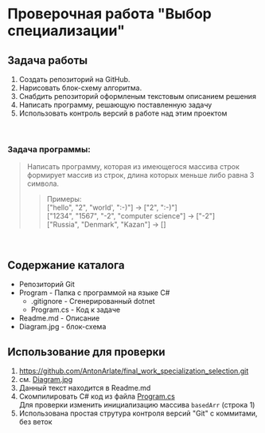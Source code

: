 # Проверочная работа "Выбор специализации"

## Задача работы

1. Создать репозиторий на GitHub.
2. Нарисовать блок-схему алгоритма.
3. Снабдить репозиторий оформленым текстовым описанием решения
4. Написать программу, решающую поставленную задачу
5. Использовать контроль версий в работе над этим проектом
</br>

### Задача программы:
> Написать программу, которая из имеющегося массива строк формирует массив из строк, длина которых меньше либо равна 3 символа.
>> Примеры:  
["hello", "2", "world', ":-)"] -> ["2", ":-)"]  
["1234", "1567", "-2", "computer science"] -> ["-2"]  
["Russia", "Denmark", "Kazan"] -> []

</br>

## Содержание каталога

- Репозиторий Git
- Program - Папка с программой на языке C#  
    - .gitignore - Сгенерированный dotnet
    - Program.cs - Код к задаче
- Readme.md - Описание
- Diagram.jpg - блок-схема

## Использование для проверки

1. https://github.com/AntonArlate/final_work_specialization_selection.git
2. см. [Diagram.jpg](Diagram.jpg) 
3. Данный текст находится в Readme.md
4. Скомпилировать C# код из файла [Program.cs](Program/Program.cs)  
Для проверки изменить инициализацию массива ```basedArr``` (строка 1)
5. Использована простая струтура контроля версий "Git" с коммитами, без веток